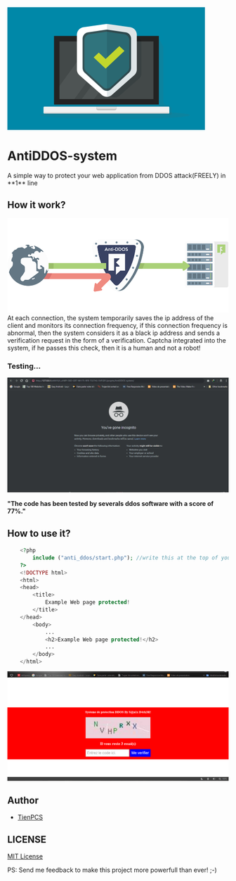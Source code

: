 <img src="img/icone.png" >
<h1>AntiDDOS-system</h1>
A simple way to protect your web application from DDOS attack(FREELY) in **1** line

## How it work?
<img src="img/icon.png" >
At each connection, the system temporarily saves the ip address of the client and monitors its connection frequency, if this connection frequency is abnormal, then the system considers it as a black ip address and sends a verification request in the form of a verification. Captcha integrated into the system, if he passes this check, then it is a human and not a robot!

### Testing...
<img src="img/Antiddos.gif">

**"The code has been tested by severals ddos software with a score of 77%."**
## How to use it?
```php
	<?php
		include ("anti_ddos/start.php"); //write this at the top of your PHP application and all is done!!!
	?>
	<!DOCTYPE html>
	<html>
	<head>
		<title>
			Example Web page protected!
		</title>
	</head>
		<body>
			...
			<h2>Example Web page protected!</h2>
			...
		</body>
	</html>
```
<img src="img/ddos_.PNG">

## Author

- [TienPCS](https://github.com/tienpcs)

## LICENSE

[MIT License](https://github.com/tienpcs/AntiDDOS-system/blob/master/LICENSE)

PS: Send me feedback to make this project more powerfull than ever! ;-)
